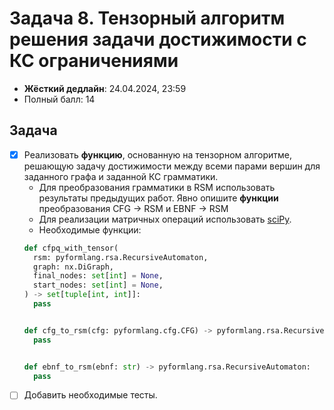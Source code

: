 # Задача 8. Тензорный алгоритм решения задачи достижимости с КС ограничениями

* **Жёсткий дедлайн**: 24.04.2024, 23:59
* Полный балл: 14

## Задача

- [x] Реализовать **функцию**, основанную на тензорном алгоритме, решающую задачу достижимости между всеми парами вершин для заданного графа и заданной КС грамматики.
  - Для преобразования грамматики в RSM использовать результаты предыдущих работ. Явно опишите **функции** преобразования CFG -> RSM и EBNF -> RSM
  - Для реализации матричных операций использовать [sciPy](https://docs.scipy.org/doc/scipy/reference/sparse.html).
  - Необходимые функции:
  ```python
  def cfpq_with_tensor(
    rsm: pyformlang.rsa.RecursiveAutomaton,
    graph: nx.DiGraph,
    final_nodes: set[int] = None,
    start_nodes: set[int] = None,
  ) -> set[tuple[int, int]]:
    pass


  def cfg_to_rsm(cfg: pyformlang.cfg.CFG) -> pyformlang.rsa.RecursiveAutomaton:
    pass


  def ebnf_to_rsm(ebnf: str) -> pyformlang.rsa.RecursiveAutomaton:
    pass
  ```
- [ ] Добавить необходимые тесты.
